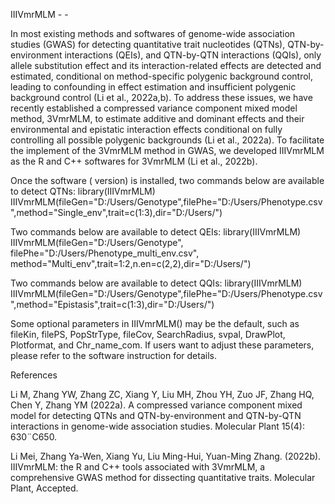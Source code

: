 
IIIVmrMLM - - 

In most existing methods and softwares of genome-wide association studies (GWAS) for detecting quantitative trait nucleotides (QTNs), QTN-by-environment interactions (QEIs), and QTN-by-QTN interactions (QQIs), only allele substitution effect and its interaction-related effects are detected and estimated, conditional on method-specific polygenic background control, leading to confounding in effect estimation and insufficient polygenic background control (Li et al., 2022a,b). To address these issues, we have recently established a compressed variance component mixed model method, 3VmrMLM, to estimate additive and dominant effects and their environmental and epistatic interaction effects conditional on fully controlling all possible polygenic backgrounds (Li et al., 2022a). To facilitate the implement of the 3VmrMLM method in GWAS, we developed IIIVmrMLM as the R and C++ softwares for 3VmrMLM (Li et al., 2022b).

Once the software ( version)  is installed, two commands below are available to detect QTNs:
library(IIIVmrMLM)
IIIVmrMLM(fileGen="D:/Users/Genotype",filePhe="D:/Users/Phenotype.csv",method="Single_env",trait=c(1:3),dir="D:/Users/")

Two commands below are available to detect QEIs:
library(IIIVmrMLM)
IIIVmrMLM(fileGen="D:/Users/Genotype", filePhe="D:/Users/Phenotype_multi_env.csv", method="Multi_env",trait=1:2,n.en=c(2,2),dir="D:/Users/")

Two commands below are available to detect QQIs:
library(IIIVmrMLM)
IIIVmrMLM(fileGen="D:/Users/Genotype",filePhe="D:/Users/Phenotype.csv",method="Epistasis",trait=c(1:3),dir="D:/Users/")

Some optional parameters in IIIVmrMLM() may be the default, such as fileKin, filePS, PopStrType, fileCov, SearchRadius, svpal, DrawPlot, Plotformat, and Chr_name_com. If users want to adjust these parameters, please refer to the software instruction for details.

References

Li M, Zhang YW, Zhang ZC, Xiang Y, Liu MH, Zhou YH, Zuo JF, Zhang HQ, Chen Y, Zhang YM (2022a). A compressed variance component mixed model for detecting QTNs and QTN-by-environment and QTN-by-QTN interactions in genome-wide association studies. Molecular Plant 15(4): 630¨C650.

Li Mei, Zhang Ya-Wen, Xiang Yu, Liu Ming-Hui, Yuan-Ming Zhang. (2022b). IIIVmrMLM: the R and C++ tools associated with 3VmrMLM, a comprehensive GWAS method for dissecting quantitative traits. Molecular Plant, Accepted.

